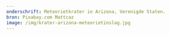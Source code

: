 ```yaml
---
onderschrift: Meteorietkrater in Arizona, Verenigde Staten.
bron: Pixabay.com Mattcaz
image: /img/krater-arizona-meteorietinslag.jpg
---
```

